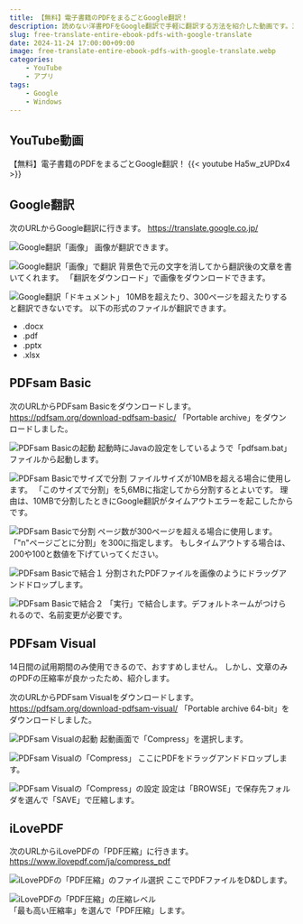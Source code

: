 ```yaml
---
title: 【無料】電子書籍のPDFをまるごとGoogle翻訳！
description: 読めない洋書PDFをGoogle翻訳で手軽に翻訳する方法を紹介した動画です。300ページ/10MBの制限をクリアするため、PDFsam BasicでPDFを分割・結合。最新AIで高精度・高速翻訳を実現します。
slug: free-translate-entire-ebook-pdfs-with-google-translate
date: 2024-11-24 17:00:00+09:00
image: free-translate-entire-ebook-pdfs-with-google-translate.webp
categories:
    - YouTube
    - アプリ
tags:
    - Google
    - Windows
---
```


## YouTube動画

【無料】電子書籍のPDFをまるごとGoogle翻訳！
{{< youtube Ha5w_zUPDx4 >}}

## Google翻訳

次のURLからGoogle翻訳に行きます。
https://translate.google.co.jp/

![Google翻訳「画像」](vlcsnap-2024-11-24-20h14m50s056.webp)
画像が翻訳できます。

![Google翻訳「画像」で翻訳](vlcsnap-2024-11-24-20h15m08s057.webp)
背景色で元の文字を消してから翻訳後の文章を書いてくれます。
「翻訳をダウンロード」で画像をダウンロードできます。

![Google翻訳「ドキュメント」](vlcsnap-2024-11-24-20h15m26s811.webp)
10MBを超えたり、300ページを超えたりすると翻訳できないです。
以下の形式のファイルが翻訳できます。
- .docx
- .pdf
- .pptx
- .xlsx

## PDFsam Basic

次のURLからPDFsam Basicをダウンロードします。
https://pdfsam.org/download-pdfsam-basic/
「Portable archive」をダウンロードしました。

![PDFsam Basicの起動](vlcsnap-2024-11-24-20h16m41s897.webp)
起動時にJavaの設定をしているようで「pdfsam.bat」ファイルから起動します。

![PDFsam Basicでサイズで分割](vlcsnap-2024-11-24-20h16m18s055.webp)
ファイルサイズが10MBを超える場合に使用します。
「このサイズで分割」を5,6MBに指定してから分割するとよいです。
理由は、10MBで分割したときにGoogle翻訳がタイムアウトエラーを起こしたからです。

![PDFsam Basicで分割](vlcsnap-2024-11-24-20h16m29s708.webp)
ページ数が300ページを超える場合に使用します。
「"n"ページごとに分割」を300に指定します。
もしタイムアウトする場合は、200や100と数値を下げていってください。

![PDFsam Basicで結合１](vlcsnap-2024-11-24-20h17m40s328.webp)
分割されたPDFファイルを画像のようにドラッグアンドドロップします。

![PDFsam Basicで結合２](vlcsnap-2024-11-24-20h17m16s723.webp)
「実行」で結合します。デフォルトネームがつけられるので、名前変更が必要です。

## PDFsam Visual

14日間の試用期間のみ使用できるので、おすすめしません。
しかし、文章のみのPDFの圧縮率が良かったため、紹介します。

次のURLからPDFsam Visualをダウンロードします。
https://pdfsam.org/download-pdfsam-visual/
「Portable archive 64-bit」をダウンロードしました。

![PDFsam Visualの起動](vlcsnap-2024-11-24-20h38m47s214.webp)
起動画面で「Compress」を選択します。

![PDFsam Visualの「Compress」](vlcsnap-2024-11-24-20h38m54s287.webp)
ここにPDFをドラッグアンドドロップします。
        
![PDFsam Visualの「Compress」の設定](vlcsnap-2024-11-24-20h39m05s826.webp)
設定は「BROWSE」で保存先フォルダを選んで「SAVE」で圧縮します。

## iLovePDF

次のURLからiLovePDFの「PDF圧縮」に行きます。
https://www.ilovepdf.com/ja/compress_pdf

![iLovePDFの「PDF圧縮」のファイル選択](vlcsnap-2024-11-24-20h17m59s109.webp)
ここでPDFファイルをD&Dします。

![iLovePDFの「PDF圧縮」の圧縮レベル](vlcsnap-2024-11-24-20h18m08s005.webp)   
「最も高い圧縮率」を選んで「PDF圧縮」します。